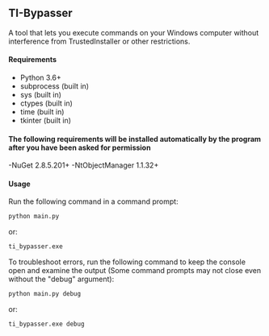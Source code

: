 ## TI-Bypasser

A tool that lets you execute commands on your Windows computer without interference from TrustedInstaller or other restrictions.

#### Requirements

- Python 3.6+
- subprocess (built in)
- sys (built in)
- ctypes (built in)
- time (built in)
- tkinter (built in)

#### The following requirements will be installed automatically by the program after you have been asked for permission

-NuGet 2.8.5.201+
-NtObjectManager 1.1.32+

#### Usage

Run the following command in a command prompt:

```sh
python main.py
```

or:

```sh
ti_bypasser.exe
```

To troubleshoot errors, run the following command to keep the console open and examine the output
(Some command prompts may not close even without the "debug" argument):

```sh
python main.py debug
```

or:

```sh
ti_bypasser.exe debug
```
